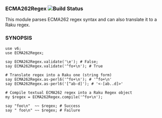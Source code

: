 ### ECMA262Regex ![Build Status](https://github.com/edumentab/p6-ecma262regex/actions/workflows/ci.yml/badge.svg)

This module parses ECMA262 regex syntax and can also translate it to a Raku
regex.

### SYNOPSIS

```
use v6;
use ECMA262Regex;

say ECMA262Regex.validate('\e'); # False;
say ECMA262Regex.validate('^fo+\n'); # True

# Translate regex into a Raku one (string form)
say ECMA262Regex.as-perl6('^fo+\n'); # '^fo+\n'
say ECMA262Regex.as-perl6('[^ab-d]'); # '<-[ab..d]>'

# Compile textual ECMA262 regex into a Raku Regex object
my $regex = ECMA262Regex.compile('^fo+\n');

say "foo\n"  ~~ $regex; # Success
say " foo\n" ~~ $regex; # Failure
```
